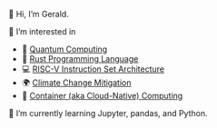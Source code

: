 👋 Hi, I’m Gerald.

👀 I’m interested in
- 🔮 [Quantum Computing](https://en.wikipedia.org/wiki/Quantum_computing)
- 🦀 [Rust Programming Language](https://www.rust-lang.org/)
- 💻 [RISC-V Instruction Set Architecture](https://riscv.org/)
- 🌍 [Climate Change Mitigation](https://en.wikipedia.org/wiki/Climate_change_mitigation)
- 🐋 [Container (aka Cloud-Native) Computing](https://www.cncf.io/)

🌱 I’m currently learning Jupyter, pandas, and Python.

<!---
gerald-scharitzer/gerald-scharitzer is a ✨ special ✨ repository because its `README.md` (this file) appears on your GitHub profile.
You can click the Preview link to take a look at your changes.
--->

